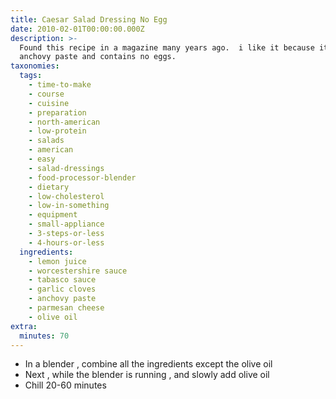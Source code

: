 ```yaml
---
title: Caesar Salad Dressing No Egg
date: 2010-02-01T00:00:00.000Z
description: >-
  Found this recipe in a magazine many years ago.  i like it because it uses
  anchovy paste and contains no eggs.
taxonomies:
  tags:
    - time-to-make
    - course
    - cuisine
    - preparation
    - north-american
    - low-protein
    - salads
    - american
    - easy
    - salad-dressings
    - food-processor-blender
    - dietary
    - low-cholesterol
    - low-in-something
    - equipment
    - small-appliance
    - 3-steps-or-less
    - 4-hours-or-less
  ingredients:
    - lemon juice
    - worcestershire sauce
    - tabasco sauce
    - garlic cloves
    - anchovy paste
    - parmesan cheese
    - olive oil
extra:
  minutes: 70
---
```

 - In a blender , combine all the ingredients except the olive oil
 - Next , while the blender is running , and slowly add olive oil
 - Chill 20-60 minutes
